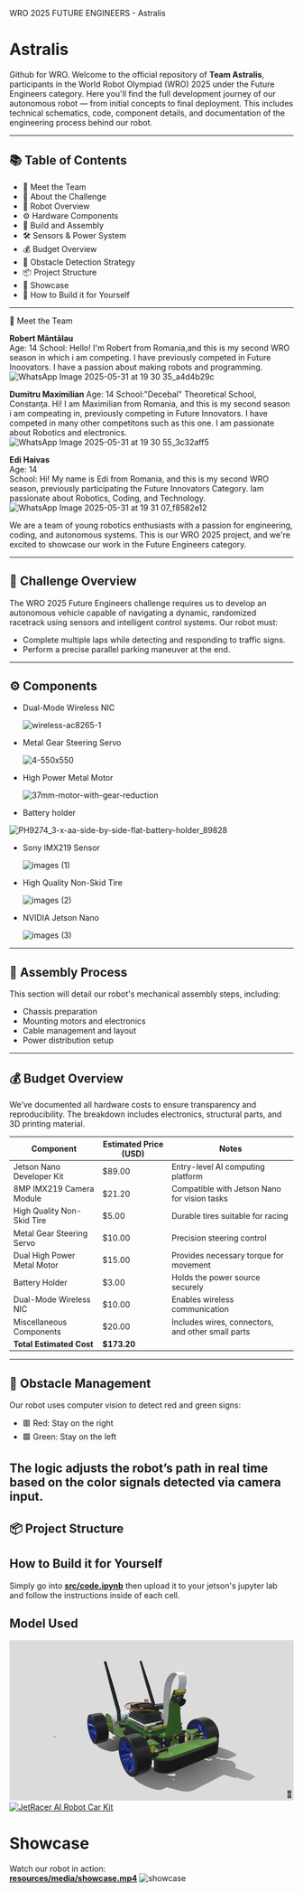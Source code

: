 WRO 2025 FUTURE ENGINEERS - Astralis
# Astralis
Github for WRO.
Welcome to the official repository of **Team Astralis**, participants in the World Robot Olympiad (WRO) 2025 under the Future Engineers category.
Here you'll find the full development journey of our autonomous robot — from initial concepts to final deployment. This includes technical schematics, code,
component details, and documentation of the engineering process behind our robot.

---

## 📚 Table of Contents
- 👥 Meet the Team  
- 🎯 About the Challenge  
- 🤖 Robot Overview  
- ⚙️ Hardware Components  
- 🔧 Build and Assembly  
- 🛠️ Sensors & Power System  
- 💰 Budget Overview  
- 🛑 Obstacle Detection Strategy  
- 📦 Project Structure
- 🦅 Showcase
- 🙏 How to Build it for Yourself
---
👥 Meet the Team

**Robert Măntălau**  
Age: 14 
School:
Hello! I'm Robert from Romania,and this is my second WRO season in which i am competing. I have previously competed in Future Inoovators. I have a passion about making robots and programming.
![WhatsApp Image 2025-05-31 at 19 30 35_a4d4b29c](https://github.com/user-attachments/assets/242c249c-581c-4a54-8377-0ed21059be7d)

**Dumitru Maximilian**
Age: 14
School:"Decebal" Theoretical School, Constanţa.
Hi! I am Maximilian from Romania, and this is my second season i am compeating in, previously competing in Future Innovators.
I have competed in many other competitons such as this one. I am passionate about Robotics and electronics.
![WhatsApp Image 2025-05-31 at 19 30 55_3c32aff5](https://github.com/user-attachments/assets/1f422bd9-9257-4ad6-86b1-da500ac2f081)


**Edi Haivas**  
Age: 14  
School:
Hi! My name is Edi from Romania, and this is my second WRO season, previously participating the Future Innovators Category.
Iam passionate about Robotics, Coding, and Technology.
![WhatsApp Image 2025-05-31 at 19 31 07_f8582e12](https://github.com/user-attachments/assets/d40bfefe-6c6a-4065-89cb-2d61a35c7454)


We are a team of young robotics enthusiasts with a passion for engineering, coding, and autonomous systems. This is our WRO 2025 project,
and we're excited to showcase our work in the Future Engineers category.

---
## 🎯 Challenge Overview

The WRO 2025 Future Engineers challenge requires us to develop an autonomous vehicle capable of navigating a dynamic, randomized racetrack using sensors and intelligent control systems. Our robot must:

- Complete multiple laps while detecting and responding to traffic signs.
- Perform a precise parallel parking maneuver at the end.

---
## ⚙️ Components

- Dual-Mode Wireless NIC
  
  ![wireless-ac8265-1](https://github.com/user-attachments/assets/e4c7223c-9c9f-4dcb-8ea8-81261553a3ee)
  
- Metal Gear Steering Servo

  ![4-550x550](https://github.com/user-attachments/assets/72add62d-3f78-4788-a811-b60b9dbcb9db)
  
- High Power Metal Motor
  
  ![37mm-motor-with-gear-reduction](https://github.com/user-attachments/assets/9908b2ac-a674-4da1-8981-bcae9a912c33)


- Battery holder

![PH9274_3-x-aa-side-by-side-flat-battery-holder_89828](https://github.com/user-attachments/assets/94bf3fb5-b9ff-4697-b42e-3f6cc5349dfa)

  
- Sony IMX219 Sensor

  ![images (1)](https://github.com/user-attachments/assets/f48b255c-7672-40d9-b5ab-0acbf9377cfb)

  
- High Quality Non-Skid Tire

  ![images (2)](https://github.com/user-attachments/assets/9affc216-47e9-4679-b25b-b531a57a7081)

  
- NVIDIA Jetson Nano

  ![images (3)](https://github.com/user-attachments/assets/f4f76555-1cd6-4bf2-8487-6e0c5d0eab65)



---
## 🔧 Assembly Process

This section will detail our robot's mechanical assembly steps, including:

- Chassis preparation  
- Mounting motors and electronics  
- Cable management and layout  
- Power distribution setup

---
## 💰 Budget Overview

We’ve documented all hardware costs to ensure transparency and reproducibility. The breakdown includes electronics, structural parts, and 3D printing material.

| Component                       | Estimated Price (USD) | Notes                                              |
|--------------------------------|----------------------|----------------------------------------------------|
| Jetson Nano Developer Kit       | $89.00               | Entry-level AI computing platform                   |
| 8MP IMX219 Camera Module        | $21.20               | Compatible with Jetson Nano for vision tasks        |
| High Quality Non-Skid Tire      | $5.00                | Durable tires suitable for racing                    |
| Metal Gear Steering Servo       | $10.00               | Precision steering control                            |
| Dual High Power Metal Motor     | $15.00               | Provides necessary torque for movement               |
| Battery Holder                 | $3.00                | Holds the power source securely                       |
| Dual-Mode Wireless NIC          | $10.00               | Enables wireless communication                        |
| Miscellaneous Components        | $20.00               | Includes wires, connectors, and other small parts   |
| **Total Estimated Cost**        | **$173.20**          |                                                    |

---
## 🛑 Obstacle Management

Our robot uses computer vision to detect red and green signs:

- 🟥 Red: Stay on the right
- 🟩 Green: Stay on the left

The logic adjusts the robot’s path in real time based on the color signals detected via camera input.
---
## 📦 Project Structure



## How to Build it for Yourself
Simply go into **[src/code.ipynb](src/code.ipynb)** then upload it to your jetson's jupyter lab and follow the instructions inside of each cell. 

## Model Used
![JetRacer AI Robot Car](3d/3dmodelshowcase.gif)
[![JetRacer AI Robot Car Kit](https://sketchfab.com/static/thumbnail.png)](https://sketchfab.com/3d-models/jetracer-ai-robot-car-kit-for-nvidia-jetson-a6e25e470de1425281f17aba1a721f7d)

# Showcase
Watch our robot in action:  
**[resources/media/showcase.mp4](resources/medila/showcase.mp4)**
![showcase](resources/medila/showcase.gif)
